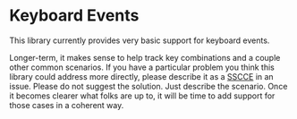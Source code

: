 # Keyboard Events

This library currently provides very basic support for keyboard events.

Longer-term, it makes sense to help track key combinations and a couple other
common scenarios. If you have a particular problem you think this library could
address more directly, please describe it as a [SSCCE](http://sscce.org/) in an
issue. Please do not suggest the solution. Just describe the scenario. Once it
becomes clearer what folks are up to, it will be time to add support for those
cases in a coherent way.